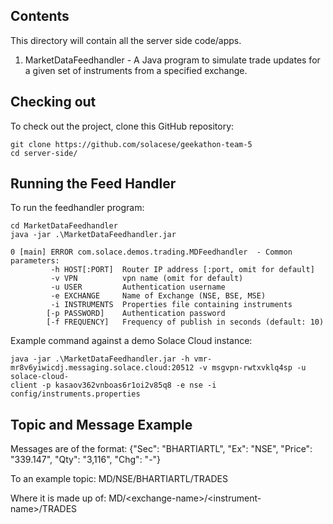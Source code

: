 ## Contents
This directory will contain all the server side code/apps.

1. MarketDataFeedhandler - A Java program to simulate trade updates for a given set of instruments from a specified exchange.


## Checking out

To check out the project, clone this GitHub repository:

```
git clone https://github.com/solacese/geekathon-team-5
cd server-side/
```

## Running the Feed Handler

To run the feedhandler program:

```
cd MarketDataFeedhandler
java -jar .\MarketDataFeedhandler.jar 

0 [main] ERROR com.solace.demos.trading.MDFeedhandler  - Common parameters:
         -h HOST[:PORT]  Router IP address [:port, omit for default]
         -v VPN          vpn name (omit for default)
         -u USER         Authentication username
         -e EXCHANGE     Name of Exchange (NSE, BSE, MSE)
         -i INSTRUMENTS  Properties file containing instruments
        [-p PASSWORD]    Authentication password
        [-f FREQUENCY]   Frequency of publish in seconds (default: 10)
```

Example command against a demo Solace Cloud instance:
```
java -jar .\MarketDataFeedhandler.jar -h vmr-mr8v6yiwicdj.messaging.solace.cloud:20512 -v msgvpn-rwtxvklq4sp -u solace-cloud-
client -p kasaov362vnboas6r1oi2v85q8 -e nse -i config/instruments.properties
```
## Topic and Message Example

Messages are of the format:
{"Sec": "BHARTIARTL", "Ex": "NSE", "Price": "339.147", "Qty": "3,116", "Chg": "-"}

To an example topic:
MD/NSE/BHARTIARTL/TRADES

Where it is made up of: MD/\<exchange-name\>/\<instrument-name\>/TRADES
